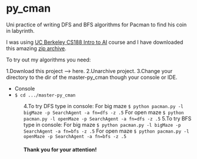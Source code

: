 # py_cman
Uni practice of writing DFS and BFS algorithms for Pacman to find his coin in labyrinth. 

I was using <a href = "http://ai.berkeley.edu/search.html#Introduction">UC Berkeley CS188 Intro to AI</a> course and I have downloaded this amazing <a href="https://s3-us-west-2.amazonaws.com/cs188websitecontent/projects/release/search/v1/001/search.zip">zip archive</a>.

To try out my algorithms you need:

1.Download this project --> <a>here</a>.
2.Unarchive project.
3.Change your directory to the dir of the master-py_cman though your console or IDE.
<ul>
  <li>Console</li>
  <li><code>$ cd .../master-py_cman</code></li>
<ul>
4.To try DFS type in console:
For big maze
<code>$ python pacman.py -l bigMaze -p SearchAgent -a fn=dfs -z .5</code>
For open maze
<code>$ python pacman.py -l openMaze -p SearchAgent -a fn=dfs -z .5</code>
5.To try BFS type in console:
For big maze
<code>$ python pacman.py -l bigMaze -p SearchAgent -a fn=bfs -z .5</code>
For open maze
<code>$ python pacman.py -l openMaze -p SearchAgent -a fn=bfs -z .5</code>

<h4>Thank you for your attention!</h4>
